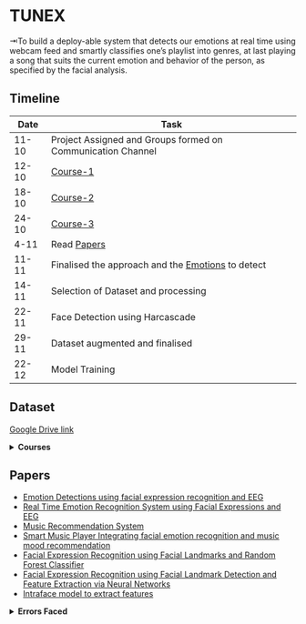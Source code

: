 # TUNEX

⇥To build a deploy-able system that detects our emotions at real time using webcam feed and smartly classifies one’s playlist into genres, at last playing a song that suits the current emotion and behavior of the person, as specified by the facial analysis.

## Timeline

| Date | Task |
|---|---|
|11-10| Project Assigned and Groups formed on Communication Channel |
| 12-10| [Course-1](#courses) |
| 18-10| [Course-2](#courses) |
| 24-10| [Course-3](#courses) |
| 4-11 | Read [Papers](#papers)|
| 11-11 | Finalised the approach and the [Emotions](#emotions) to detect|
| 14-11 | Selection of Dataset and processing|
| 22-11 | Face Detection using Harcascade|
| 29-11 | Dataset augmented and finalised|
| 22-12 | Model Training |

## Dataset 
[Google Drive link](https://drive.google.com/file/d/1U1F9L56AX-Vnk0EG4FZWowh9WEIBH_M4/view?usp=sharing)

<details>
<summary><b> Courses</b></summary>

- Course 1 - [Neural Networks and Deep learning](https://www.coursera.org/learn/neural-networks-deep-learning?specialization=deep-learning)
- Course 2 - [Improving Deep Neural Networks](https://www.coursera.org/learn/deep-neural-network?specialization=deep-learning)
- Course 3 - [Convolutional Neural Networks](https://www.coursera.org/learn/convolutional-neural-networks?specialization=deep-learning)
</details>


## Papers

- [Emotion Detections using facial expression recognition and EEG](https://ieeexplore.ieee.org/document/7753378)
- [Real Time Emotion Recognition System using Facial Expressions and EEG](https://www.sciencedirect.com/science/article/pii/S235291482030201X)
- [Music Recommendation System](b2b.musicovery.com)
- [Smart Music Player Integrating facial emotion recognition and music mood recommendation](https://ieeexplore.ieee.org/abstract/document/8299738)
- [Facial Expression Recognition using Facial Landmarks and Random Forest Classifier](https://www.researchgate.net/publication/325674764_Facial_Expression_Recognition_Using_Facial_Landmarks_and_Random_Forest_Classifier)
- [Facial Expression Recognition using Facial Landmark Detection and Feature Extraction via Neural Networks](https://arxiv.org/pdf/1812.04510.pdf)
- [Intraface model to extract features](https://www.ri.cmu.edu/pub_files/2015/5/intraface_final.pdf)



<details>
<summary><b> Errors Faced</b></summary>

1. In HaarCascade to detect face, we have to import a xml file which is already present in OpenCV, but when I was doing
```python
face_cascade = cv2.CascadeClassifier('haarcascade_frontalface_default.xml')
#The above xml file was not detected
#maybe because it was not stored in bin of OpenCV as I had installed opencv in miniconda environment

```
   To overcome it, I did [this](https://github.com/arjunparmar/TUNEX/blob/main/Himanshu/faceDet.py#L4)  

2. Installing DLib without Pycharm environment:
   using
   ```bash
   pip install dlib
   ```
   give errors because several other packages are required before using this command. To know more refer [this](https://www.pyimagesearch.com/2017/03/27/how-to-install-dlib/?fbclid=IwAR1h_ZFwcqXMdE8zGgrVYcgwH1RntRNe0_Nw1dsJw6K7chn7sZ6aDTUhskQ)
   


3.  While arranging the files in the KDEF dataset, You may encounter a key error on Images 'AF31V.JPG' and 'AM31H.JPG'. The reason for the same is we have seven emotions that are thoroughly documented these two images or least their names do not qualify to our expectations and hence can be removed prior to running this [script](https://github.com/arjunparmar/TUNEX/blob/main/Gaurav/arranging_data.py) or [this](https://github.com/arjunparmar/TUNEX/blob/main/Gaurav/reading_data.py).

4. [Visualizing Data in Terminal](https://hackernoon.com/visualizing-data-in-terminal-using-lehar-7cfded09c1ad)

5. [Visualizing Data in Terminal without Lehar](https://stackoverflow.com/questions/36269746/matplotlib-plots-arent-shown-when-running-file-from-bash-terminal)


</details>
